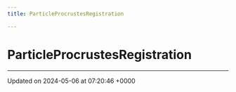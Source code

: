 ```yaml
---
title: ParticleProcrustesRegistration

---
```


# ParticleProcrustesRegistration





-------------------------------

Updated on 2024-05-06 at 07:20:46 +0000